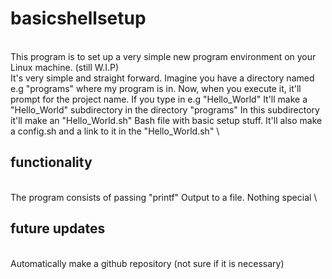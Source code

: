 # basicshellsetup
\
This program is to set up a very simple new program environment on your Linux machine. (still W.I.P)\
It's very simple and straight forward.
Imagine you have a directory named e.g "programs" where my program is in.
Now, when you execute it, it'll prompt for the project name. 
If you type in e.g "Hello_World" It'll make a "Hello_World" subdirectory in the directory "programs"
In this subdirectory it'll make an "Hello_World.sh" Bash file with basic setup stuff. It'll also make a config.sh and a link to it in the "Hello_World.sh"
\
## functionality
\
The program consists of passing "printf" Output to a file. Nothing special
\
## future updates
\
Automatically make a github repository (not sure if it is necessary)
